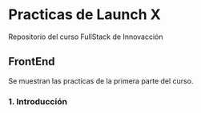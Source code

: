 # Practicas de Launch X
Repositorio del curso FullStack de Innovacción

## FrontEnd
Se muestran las practicas de la primera parte del curso.
### 1. Introducción

